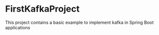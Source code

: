 # FirstKafkaProject
This project contains a basic example to implement kafka in Spring Boot applications
